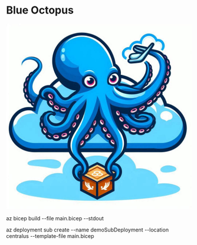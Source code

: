 # Blue Octopus

![Logo](docs/logo.jpg)

az bicep build --file main.bicep --stdout

az deployment sub create --name demoSubDeployment --location centralus --template-file main.bicep